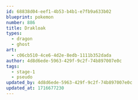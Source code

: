 ```yaml
---
id: 68838d04-eef1-4b53-b4b1-e7fb9a633b02
blueprint: pokemon
number: 886
title: Drakloak
types:
  - dragon
  - ghost
art:
  - c06cb510-4ce6-4d2e-8edb-1111b352dada
author: 4d8d6ede-5963-429f-9c2f-74b897007e0c
tags:
  - stage-1
  - pseudo
updated_by: 4d8d6ede-5963-429f-9c2f-74b897007e0c
updated_at: 1716677230
---
```

